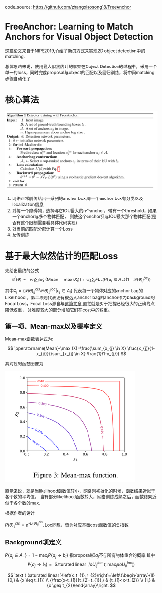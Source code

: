 code_source: https://github.com/zhangxiaosong18/FreeAnchor
# FreeAnchor: Learning to Match Anchors for Visual Object Detection

这篇论文来自于NIPS2019,介绍了新的方式来实现2D object detection中的matching.

总体思路来说，使用最大似然估计的框架在Object Detection的过程中，采用一个单一的loss，同时完成proposal与object的匹配以及回归训练，将中间matching步骤自动化了

# 核心算法

![image](res/MLE_Matching_algorithm.png)

1. 网络正常前传给出一系列的anchor box,每一个anchor box有分类以及localization信息
2. 对每一个障碍物，选择与它IOU最大的n个anchor，带有一个threshold，如果一个anchor与多个物体匹配，
   则使这个anchor只与IOU最大那个物体匹配(是否有这个限制需要看具体代码实现)
3. 对当前的匹配分配计算一个Loss
4. 反传训练

# 基于最大似然估计的匹配Loss

先给出最终的公式
$$
\mathcal{L}^{\prime}(\theta)=-w_{1} \sum_{i} \log \left(\operatorname{Mean}-\max \left(X_{i}\right)\right)+w_{2} \sum_{j} F L_{-}\left(P\left\{a_{j} \in A_{-}\right\}\left(1-\mathcal{P}(\theta)_{j}^{b g}\right)\right)
$$

其中$X_{i}=\left\{\mathcal{P}(\theta)_{i j}^{c l s} \mathcal{P}(\theta)_{i j}^{l o c} | a_{j} \in A_{i}\right\}$ 代表每一个物体对应的anchor bag的Likelihood
，第二项则代表没有被选入anchor bag的anchor作为background的Focal Loss，Focal Loss源自与[这篇文章](https://arxiv.org/pdf/1708.02002.pdf),直觉就是对于把握已经很大的正确的点降低权重，
对难度较大的部分增加它们在cost中的权重。

## 第一项、Mean-max以及概率定义
Mean-max函数表达式为:

$$
\operatorname{Mean}-\max (X)=\frac{\sum_{x_{j} \in X} \frac{x_{j}}{1-x_{j}}}{\sum_{x_{j} \in X} \frac{1}{1-x_{j}}}
$$

其对应的函数图像为

![image](res/mean-max.png)

直觉来说，就是当likelihood函数值较小，网络刚初始化的时候，函数结果近似于各个数的平均值，
当有部分likelihood函数较大，网络训练成熟之后，函数结果近似于各个数的max.

根据作者的设计

$P(\theta)^{cls}_{ij} = e^{-L(\theta)^{cls}_{ij}}$,
Loc同理，皆为对应基础cost函数值的负指数

## Background项定义

$P\left\{a_{j} \in A_{-}\right\} = 1-\max _{i} P\left\{a_{j} \rightarrow b_{i}\right\}$
指proposal框$a_j$不与所有物体重合的概率
其中
$$
P\left\{a_{j} \rightarrow b_{i}\right\}=\text { Saturated linear }\left(I o U_{i j}^{l o c}, t, \max _{j}\left(I o U_{i j}^{l o c}\right)\right)
$$

$$
\text { Saturated linear }\left(x, t_{1}, t_{2}\right)=\left\{\begin{array}{ll}{0,} & {x \leq t_{1}} \\ {\frac{x-t_{1}}{t_{2}-t_{1}},} & {t_{1}<x<t_{2}} \\ {1,} & {x \geq t_{2}}\end{array}\right.
$$